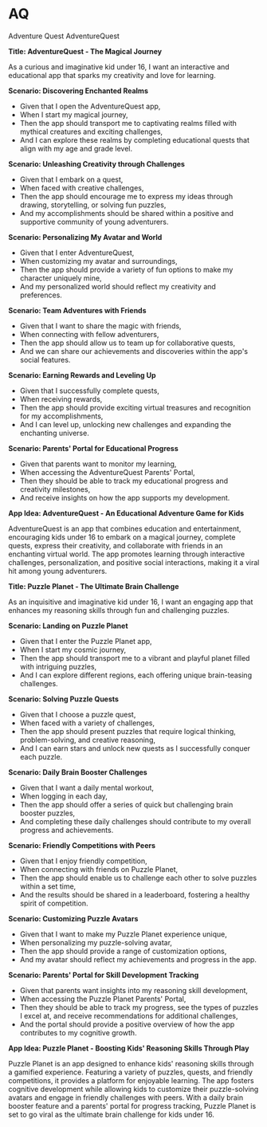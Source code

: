 # AQ
Adventure Quest
AdventureQuest

**Title: AdventureQuest - The Magical Journey**

As a curious and imaginative kid under 16,
I want an interactive and educational app that sparks my creativity and love for learning.

**Scenario: Discovering Enchanted Realms**

- Given that I open the AdventureQuest app,
- When I start my magical journey,
- Then the app should transport me to captivating realms filled with mythical creatures and exciting challenges,
- And I can explore these realms by completing educational quests that align with my age and grade level.

**Scenario: Unleashing Creativity through Challenges**

- Given that I embark on a quest,
- When faced with creative challenges,
- Then the app should encourage me to express my ideas through drawing, storytelling, or solving fun puzzles,
- And my accomplishments should be shared within a positive and supportive community of young adventurers.

**Scenario: Personalizing My Avatar and World**

- Given that I enter AdventureQuest,
- When customizing my avatar and surroundings,
- Then the app should provide a variety of fun options to make my character uniquely mine,
- And my personalized world should reflect my creativity and preferences.

**Scenario: Team Adventures with Friends**

- Given that I want to share the magic with friends,
- When connecting with fellow adventurers,
- Then the app should allow us to team up for collaborative quests,
- And we can share our achievements and discoveries within the app's social features.

**Scenario: Earning Rewards and Leveling Up**

- Given that I successfully complete quests,
- When receiving rewards,
- Then the app should provide exciting virtual treasures and recognition for my accomplishments,
- And I can level up, unlocking new challenges and expanding the enchanting universe.

**Scenario: Parents' Portal for Educational Progress**

- Given that parents want to monitor my learning,
- When accessing the AdventureQuest Parents' Portal,
- Then they should be able to track my educational progress and creativity milestones,
- And receive insights on how the app supports my development.

**App Idea: AdventureQuest - An Educational Adventure Game for Kids**

AdventureQuest is an app that combines education and entertainment, encouraging kids under 16 to embark on a magical journey, complete quests, express their creativity, and collaborate with friends in an enchanting virtual world. The app promotes learning through interactive challenges, personalization, and positive social interactions, making it a viral hit among young adventurers.

**Title: Puzzle Planet - The Ultimate Brain Challenge**

As an inquisitive and imaginative kid under 16,
I want an engaging app that enhances my reasoning skills through fun and challenging puzzles.

**Scenario: Landing on Puzzle Planet**

- Given that I enter the Puzzle Planet app,
- When I start my cosmic journey,
- Then the app should transport me to a vibrant and playful planet filled with intriguing puzzles,
- And I can explore different regions, each offering unique brain-teasing challenges.

**Scenario: Solving Puzzle Quests**

- Given that I choose a puzzle quest,
- When faced with a variety of challenges,
- Then the app should present puzzles that require logical thinking, problem-solving, and creative reasoning,
- And I can earn stars and unlock new quests as I successfully conquer each puzzle.

**Scenario: Daily Brain Booster Challenges**

- Given that I want a daily mental workout,
- When logging in each day,
- Then the app should offer a series of quick but challenging brain booster puzzles,
- And completing these daily challenges should contribute to my overall progress and achievements.

**Scenario: Friendly Competitions with Peers**

- Given that I enjoy friendly competition,
- When connecting with friends on Puzzle Planet,
- Then the app should enable us to challenge each other to solve puzzles within a set time,
- And the results should be shared in a leaderboard, fostering a healthy spirit of competition.

**Scenario: Customizing Puzzle Avatars**

- Given that I want to make my Puzzle Planet experience unique,
- When personalizing my puzzle-solving avatar,
- Then the app should provide a range of customization options,
- And my avatar should reflect my achievements and progress in the app.

**Scenario: Parents' Portal for Skill Development Tracking**

- Given that parents want insights into my reasoning skill development,
- When accessing the Puzzle Planet Parents' Portal,
- Then they should be able to track my progress, see the types of puzzles I excel at, and receive recommendations for additional challenges,
- And the portal should provide a positive overview of how the app contributes to my cognitive growth.

**App Idea: Puzzle Planet - Boosting Kids' Reasoning Skills Through Play**

Puzzle Planet is an app designed to enhance kids' reasoning skills through a gamified experience. Featuring a variety of puzzles, quests, and friendly competitions, it provides a platform for enjoyable learning. The app fosters cognitive development while allowing kids to customize their puzzle-solving avatars and engage in friendly challenges with peers. With a daily brain booster feature and a parents' portal for progress tracking, Puzzle Planet is set to go viral as the ultimate brain challenge for kids under 16.


